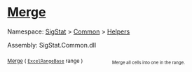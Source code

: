 # [Merge](./ExcelHelper-100663986.md)

Namespace: [SigStat]() > [Common](./../../README.md) > [Helpers](./../README.md)

Assembly: SigStat.Common.dll

<sub>[Merge](./ExcelHelper-100663986.md) ( [`ExcelRangeBase`](./ExcelHelper-100663986.md) range )</sub>&nbsp; &nbsp; &nbsp; &nbsp; &nbsp; &nbsp; &nbsp; &nbsp; &nbsp;<sub><sub>Merge all cells into one in the range.</sub></sub>

